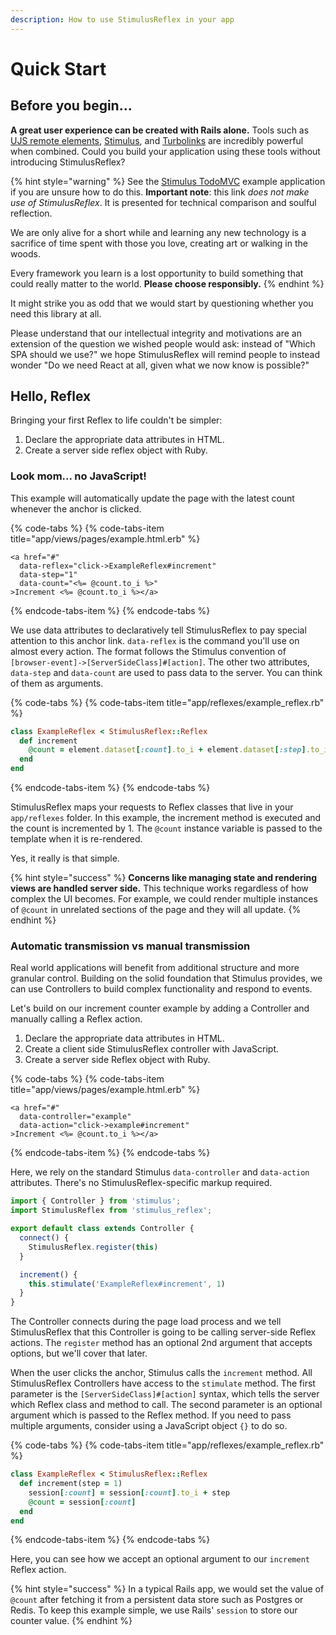```yaml
---
description: How to use StimulusReflex in your app
---
```


# Quick Start

## Before you begin...

**A great user experience can be created with Rails alone.** Tools such as [UJS remote elements](https://guides.rubyonrails.org/working_with_javascript_in_rails.html#remote-elements), [Stimulus](https://stimulusjs.org/), and [Turbolinks](https://github.com/turbolinks/turbolinks) are incredibly powerful when combined. Could you build your application using these tools without introducing StimulusReflex?

{% hint style="warning" %}
See the [Stimulus TodoMVC](https://github.com/hopsoft/stimulus_todomvc) example application if you are unsure how to do this. **Important note**: this link _does not make use of StimulusReflex_. It is presented for technical comparison and soulful reflection.

We are only alive for a short while and learning any new technology is a sacrifice of time spent with those you love, creating art or walking in the woods.

Every framework you learn is a lost opportunity to build something that could really matter to the world. **Please choose responsibly.**
{% endhint %}

It might strike you as odd that we would start by questioning whether you need this library at all.

Please understand that our intellectual integrity and motivations are an extension of the question we wished people would ask: instead of "Which SPA should we use?" we hope StimulusReflex will remind people to instead wonder "Do we need React at all, given what we now know is possible?"

## Hello, Reflex

Bringing your first Reflex to life couldn't be simpler:

1. Declare the appropriate data attributes in HTML.
2. Create a server side reflex object with Ruby.

### Look mom... no JavaScript!

This example will automatically update the page with the latest count whenever the anchor is clicked.

{% code-tabs %}
{% code-tabs-item title="app/views/pages/example.html.erb" %}
```text
<a href="#"
  data-reflex="click->ExampleReflex#increment"
  data-step="1" 
  data-count="<%= @count.to_i %>"
>Increment <%= @count.to_i %></a>
```
{% endcode-tabs-item %}
{% endcode-tabs %}

We use data attributes to declaratively tell StimulusReflex to pay special attention to this anchor link. `data-reflex` is the command you'll use on almost every action. The format follows the Stimulus convention of `[browser-event]->[ServerSideClass]#[action]`. The other two attributes, `data-step` and `data-count` are used to pass data to the server. You can think of them as arguments.

{% code-tabs %}
{% code-tabs-item title="app/reflexes/example\_reflex.rb" %}
```ruby
class ExampleReflex < StimulusReflex::Reflex
  def increment
    @count = element.dataset[:count].to_i + element.dataset[:step].to_i
  end
end
```
{% endcode-tabs-item %}
{% endcode-tabs %}

StimulusReflex maps your requests to Reflex classes that live in your `app/reflexes` folder. In this example, the increment method is executed and the count is incremented by 1. The `@count` instance variable is passed to the template when it is re-rendered.

Yes, it really is that simple.

{% hint style="success" %}
**Concerns like managing state and rendering views are handled server side.** This technique works regardless of how complex the UI becomes. For example, we could render multiple instances of `@count` in unrelated sections of the page and they will all update.
{% endhint %}

### Automatic transmission vs manual transmission

Real world applications will benefit from additional structure and more granular control. Building on the solid foundation that Stimulus provides, we can use Controllers to build complex functionality and respond to events.

Let's build on our increment counter example by adding a Controller and manually calling a Reflex action.

1. Declare the appropriate data attributes in HTML.
2. Create a client side StimulusReflex controller with JavaScript.
3. Create a server side Reflex object with Ruby.

{% code-tabs %}
{% code-tabs-item title="app/views/pages/example.html.erb" %}
```text
<a href="#"
  data-controller="example"
  data-action="click->example#increment"
>Increment <%= @count.to_i %></a>
```
{% endcode-tabs-item %}
{% endcode-tabs %}

Here, we rely on the standard Stimulus `data-controller` and `data-action` attributes. There's no StimulusReflex-specific markup required.

```javascript
import { Controller } from 'stimulus';
import StimulusReflex from 'stimulus_reflex';

export default class extends Controller {
  connect() {
    StimulusReflex.register(this)
  }

  increment() {
    this.stimulate('ExampleReflex#increment', 1)
  }
}
```

The Controller connects during the page load process and we tell StimulusReflex that this Controller is going to be calling server-side Reflex actions. The `register` method has an optional 2nd argument that accepts options, but we'll cover that later.

When the user clicks the anchor, Stimulus calls the `increment` method. All StimulusReflex Controllers have access to the `stimulate` method. The first parameter is the `[ServerSideClass]#[action]` syntax, which tells the server which Reflex class and method to call. The second parameter is an optional argument which is passed to the Reflex method. If you need to pass multiple arguments, consider using a JavaScript object `{}` to do so.

{% code-tabs %}
{% code-tabs-item title="app/reflexes/example\_reflex.rb" %}
```ruby
class ExampleReflex < StimulusReflex::Reflex
  def increment(step = 1)
    session[:count] = session[:count].to_i + step
    @count = session[:count]
  end
end
```
{% endcode-tabs-item %}
{% endcode-tabs %}

Here, you can see how we accept an optional argument to our `increment` Reflex action.

{% hint style="success" %}
In a typical Rails app, we would set the value of `@count` after fetching it from a persistent data store such as Postgres or Redis. To keep this example simple, we use Rails' `session` to store our counter value.
{% endhint %}

